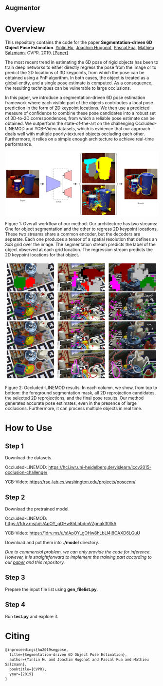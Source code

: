 ## Augmentor
# Overview

This repository contains the code for the paper **Segmentation-driven 6D Object Pose Estimation**. [Yinlin Hu](http://yinlinhu.github.io), [Joachim Hugonot](https://people.epfl.ch/joachim.hugonot), [Pascal Fua](http://people.epfl.ch/pascal.fua), [Mathieu Salzmann](http://people.epfl.ch/mathieu.salzmann). CVPR. 2019. [\[Paper\]](https://arxiv.org/abs/1812.02541)

The most recent trend in estimating the 6D pose of rigid objects has been to train deep networks to either directly regress the pose from the image or to predict the 2D locations of 3D keypoints, from which the pose can be obtained using a PnP algorithm. In both cases, the object is treated as a global entity, and a single pose estimate is computed. As a consequence, the resulting techniques can be vulnerable to large occlusions. 

In this paper, we introduce a segmentation-driven 6D pose estimation framework where each visible part of the objects contributes a local pose prediction in the form of 2D keypoint locations. We then use a predicted measure of confidence to combine these pose candidates into a robust set of 3D-to-2D correspondences, from which a reliable pose estimate can be obtained. We outperform the state-of-the-art on the challenging Occluded-LINEMOD and YCB-Video datasets, which is evidence that our approach deals well with multiple poorly-textured objects occluding each other. Furthermore, it relies on a simple enough architecture to achieve real-time performance.

![](./images/fig1.jpg)

Figure 1: Overall workflow of our method. Our architecture has two streams: One for object segmentation and the other to regress 2D keypoint locations. These two streams share a common encoder, but the decoders are separate. Each one produces a tensor of a spatial resolution that defines an SxS grid over the image. The segmentation stream predicts the label of the object observed at each grid location. The regression stream predicts the 2D keypoint locations for that object. 

![](./images/fig2.jpg)

Figure 2: Occluded-LINEMOD results. In each column, we show, from top to bottom: the foreground segmentation mask, all 2D reprojection candidates, the selected 2D reprojections, and the final pose results. Our method generates accurate pose estimates, even in the presence of large occlusions. Furthermore, it can process multiple objects in real time.


# How to Use

## Step 1

Download the datasets.

Occluded-LINEMOD: https://hci.iwr.uni-heidelberg.de/vislearn/iccv2015-occlusion-challenge/

YCB-Video: https://rse-lab.cs.washington.edu/projects/posecnn/


## Step 2

Download the pretrained model.

Occluded-LINEMOD: https://1drv.ms/u/s!ApOY_gOHw8hLbbdmVZgnqk30I5A 

YCB-Video: https://1drv.ms/u/s!ApOY_gOHw8hLbLl4i8CAXD6LGuU

Download and put them into **./model** directory.

*Due to commercial problem, we can only provide the code for inference. However, it is straightforward to implement the training part according to our [paper](https://arxiv.org/abs/1812.02541) and this repository.*

## Step 3

Prepare the input file list using **gen_filelist.py**.


## Step 4

Run **test.py** and explore it.

# Citing

```
@inproceedings{hu2019segpose,
  title={Segmentation-driven 6D Object Pose Estimation},
  author={Yinlin Hu and Joachim Hugonot and Pascal Fua and Mathieu Salzmann},
  booktitle={CVPR},
  year={2019}
}
```
